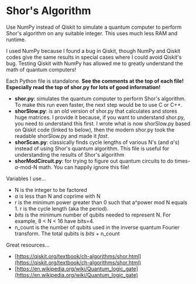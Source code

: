 # Shor's Algorithm
Use NumPy instead of Qiskit to simulate a quantum computer to perform Shor's algorithm on any suitable integer. This uses much less RAM and runtime.

I used NumPy because I found a bug in Qiskit, though NumPy and Qiskit codes give the same results in special cases where I could avoid Qiskit's bug. Testing Qiskit with NumPy has allowed me to greatly understand the math of quantum computers!

Each Python file is standalone. **See the comments at the top of each file! Especially read the top of shor.py for lots of good information!**
* **shor.py**: simulates the quantum computer to perform Shor's algorithm. To make this run even faster, the next step would be to use C or C++.
* **shorSlow.py**: is an old version of shor.py that calculates and stores huge matrices. I provide it because, if you want to understand shor.py, you need to understand this first. I wrote what is now shorSlow.py based on Qiskit code (linked to below), then the modern shor.py took the readable shorSlow.py and made it *fast*.
* **shorScan.py**: classically finds cycle lengths of various N's (and *a*'s) instead of using Shor's quantum algorithm. This file is useful for understanding the results of Shor's algorithm
* **shorModCircuit.py**: for trying to figure out quantum circuits to do times-*a*-mod-N math. You can happily ignore this file!

Variables I use...
* N is the integer to be factored
* *a* is less than N and coprime with N
* r is the minimum power greater than 0 such that a^power mod N equals 1. r is the cycle length (aka the period).
* *bits* is the minimum number of qubits needed to represent N. For example, 8 < N < 16 have bits=4.
* n\_count is the number of qubits used in the inverse quantum Fourier transform. The total qubits is *bits* + n\_count

Great resources...
* [https://qiskit.org/textbook/ch-algorithms/shor.html](https://qiskit.org/textbook/ch-algorithms/shor.html)
* [https://en.wikipedia.org/wiki/Quantum_logic_gate](https://en.wikipedia.org/wiki/Quantum_logic_gate)
